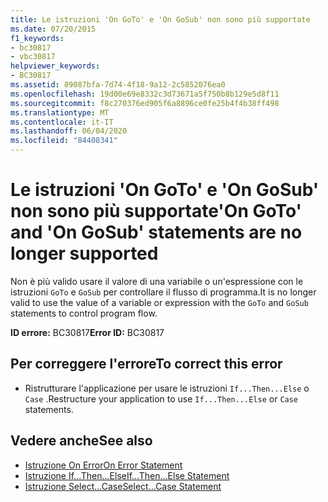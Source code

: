 ```yaml
---
title: Le istruzioni 'On GoTo' e 'On GoSub' non sono più supportate
ms.date: 07/20/2015
f1_keywords:
- bc30817
- vbc30817
helpviewer_keywords:
- BC30817
ms.assetid: 89087bfa-7d74-4f18-9a12-2c5852076ea0
ms.openlocfilehash: 19d00e69e8332c3d73671a5f750b8b129e5d8f11
ms.sourcegitcommit: f8c270376ed905f6a8896ce0fe25b4f4b38ff498
ms.translationtype: MT
ms.contentlocale: it-IT
ms.lasthandoff: 06/04/2020
ms.locfileid: "84408341"
---
```

# <a name="on-goto-and-on-gosub-statements-are-no-longer-supported"></a><span data-ttu-id="a4752-102">Le istruzioni 'On GoTo' e 'On GoSub' non sono più supportate</span><span class="sxs-lookup"><span data-stu-id="a4752-102">'On GoTo' and 'On GoSub' statements are no longer supported</span></span>
<span data-ttu-id="a4752-103">Non è più valido usare il valore di una variabile o un'espressione con le istruzioni `GoTo` e `GoSub` per controllare il flusso di programma.</span><span class="sxs-lookup"><span data-stu-id="a4752-103">It is no longer valid to use the value of a variable or expression with the `GoTo` and `GoSub` statements to control program flow.</span></span>  
  
 <span data-ttu-id="a4752-104">**ID errore:** BC30817</span><span class="sxs-lookup"><span data-stu-id="a4752-104">**Error ID:** BC30817</span></span>  
  
## <a name="to-correct-this-error"></a><span data-ttu-id="a4752-105">Per correggere l'errore</span><span class="sxs-lookup"><span data-stu-id="a4752-105">To correct this error</span></span>  
  
- <span data-ttu-id="a4752-106">Ristrutturare l'applicazione per usare le istruzioni `If...Then...Else` o `Case` .</span><span class="sxs-lookup"><span data-stu-id="a4752-106">Restructure your application to use `If...Then...Else` or `Case` statements.</span></span>  
  
## <a name="see-also"></a><span data-ttu-id="a4752-107">Vedere anche</span><span class="sxs-lookup"><span data-stu-id="a4752-107">See also</span></span>

- [<span data-ttu-id="a4752-108">Istruzione On Error</span><span class="sxs-lookup"><span data-stu-id="a4752-108">On Error Statement</span></span>](../language-reference/statements/on-error-statement.md)
- [<span data-ttu-id="a4752-109">Istruzione If...Then...Else</span><span class="sxs-lookup"><span data-stu-id="a4752-109">If...Then...Else Statement</span></span>](../language-reference/statements/if-then-else-statement.md)
- [<span data-ttu-id="a4752-110">Istruzione Select...Case</span><span class="sxs-lookup"><span data-stu-id="a4752-110">Select...Case Statement</span></span>](../language-reference/statements/select-case-statement.md)

